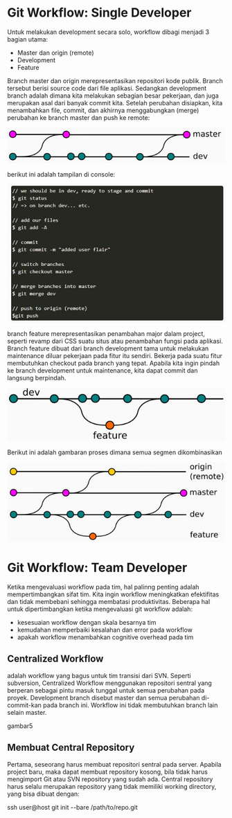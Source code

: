 # Git Workflow: Single Developer

Untuk melakukan development secara solo, workflow dibagi menjadi 3 bagian utama:
* Master dan origin (remote)
* Development
* Feature

Branch master dan origin merepresentasikan repositori kode publik. Branch tersebut berisi source code dari file aplikasi. Sedangkan development branch adalah dimana kita melakukan sebagian besar pekerjaan, dan juga merupakan asal dari banyak commit kita. Setelah perubahan disiapkan, kita menambahkan file, commit, dan akhirnya menggabungkan (merge) perubahan ke branch master dan push ke remote:

**![alt text](pictures/gambar1.jpg)**

berikut ini adalah tampilan di console:

**![alt text](pictures/gambar2.jpg)**

branch feature merepresentasikan penambahan major dalam project, seperti revamp dari CSS suatu situs atau penambahan fungsi pada aplikasi. Branch feature dibuat dari branch development tama untuk melakukan maintenance diluar pekerjaan pada fitur itu sendiri. Bekerja pada suatu fitur membutuhkan checkout pada branch yang tepat. Apabila kita ingin pindah ke branch development untuk maintenance, kita dapat commit dan langsung berpindah.

**![alt text](pictures/gambar3.jpg)**

Berikut ini adalah gambaran proses dimana semua segmen dikombinasikan

**![alt text](pictures/gambar4.jpg)**

# Git Workflow: Team Developer

Ketika mengevaluasi workflow pada tim, hal palinng penting adalah mempertimbangkan sifat tim. Kita ingin workflow meningkatkan efektifitas dan tidak membebani sehingga membatasi produktivitas. Beberapa hal untuk dipertimbangkan ketika mengevaluasi git workflow adalah:
* kesesuaian workflow dengan skala besarnya tim
* kemudahan memperbaiki kesalahan dan error pada workflow
* apakah workflow menambahkan cognitive overhead pada tim

## Centralized Workflow
adalah workflow yang bagus untuk tim transisi dari SVN. Seperti subversion, Centralized Workflow menggunakan repositori sentral yang berperan sebagai pintu masuk tunggal untuk semua perubahan pada proyek. Development branch disebut master dan semua perubahan di-commit-kan pada branch ini. Workflow ini tidak membutuhkan branch lain selain master.

gambar5

## Membuat Central Repository
Pertama, seseorang harus membuat repositori sentral pada server. Apabila project baru, maka dapat membuat repository kosong, bila tidak harus mengimport Git atau SVN repository yang sudah ada. Central repository harus selalu merupakan repository yang tidak memiliki working directory, yang bisa dibuat dengan:

  ssh user@host git init --bare /path/to/repo.git
